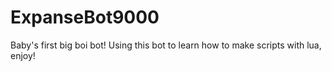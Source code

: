 # ExpanseBot9000
Baby's first big boi bot! Using this bot to learn how to make scripts with lua, enjoy!
